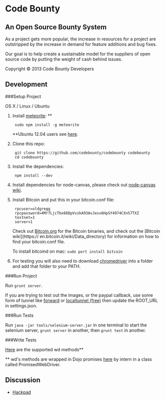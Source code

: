 
Code Bounty
===========

An Open Source Bounty System
----------------------------

As a project gets more popular, the increase in resources for a project are outstripped by the increase in demand for feature additions and bug fixes.

Our goal is to help create a sustainable model for the suppliers of open source code by putting the weight of cash behind issues.

Copyright © 2013 Code Bounty Developers

Development
-----------
###Setup Project

OS X / Linux / Ubuntu

1. Install [meteorite](http://oortcloud.github.com/meteorite/): **

		sudo npm install -g meteorite
		
	**Ubuntu 12.04 users see [here](https://github.com/oortcloud/meteorite/issues/67).

2. Clone this repo:

		git clone https://github.com/codebounty/codebounty codebounty
		cd codebounty

3. Install the dependencies:

		npm install --dev

4. Install dependencies for node-canvas, please check out [node-canvas wiki](https://github.com/LearnBoost/node-canvas/wiki).

5. Install Bitcoin and put this in your bitcoin.conf file:

        rpcuser=oldgregg
        rpcpassword=4Mr7LjcTbx66DpVvzkA93AvJesx6HpSY4974CXn57TXZ
        testnet=1
        server=1

	Check out [Bitcoin.org](http://bitcoin.org/en/download) for the 	Bitcoin binaries, and check out the [Bitcoin wiki](https://	en.bitcoin.it/wiki/Data_directory) for information on how to find 	your bitcoin.conf file.

	To install bitcoind on mac: `sudo port install bitcoin`

6. For testing you will also need to download [chromedriver](https://code.google.com/p/chromedriver/downloads/list) into a folder and add that folder to your PATH.

###Run Project

Run `grunt server`.

If you are trying to test out the images, or the paypal callback, use some form of tunnel like [forward](https://forwardhq.com/) or [localtunnel (free)](https://github.com/progrium/localtunnel#localtunnel-v2-beta) then update the ROOT_URL in settings.json.

###Run Tests

Run `java -jar tools/selenium-server.jar` in one terminal to start the selenium server, `grunt server` in another, then `grunt test` in another.

###Write Tests

[Here](https://github.com/admc/wd#supported-methods) are the supported wd methods**

** wd's methods are wrapped in Dojo promises [here](https://github.com/theintern/intern/blob/master/lib/wd.js) by intern in a class called PromisedWebDriver.

Discussion
-----------

- [Hackpad](https://codebounty.hackpad.com)
